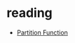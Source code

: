 # reading

- [Partition Function](http://en.wikipedia.org/wiki/Partition_function_%28mathematics%29)